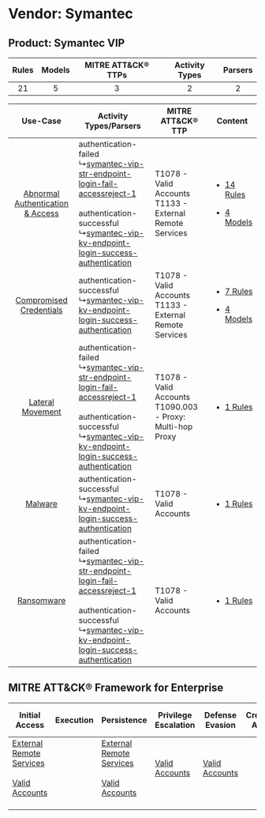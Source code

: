 Vendor: Symantec
================
Product: Symantec VIP
---------------------
| Rules | Models | MITRE ATT&CK® TTPs | Activity Types | Parsers |
|:-----:|:------:|:------------------:|:--------------:|:-------:|
|  21   |   5    |         3          |       2        |    2    |

|    Use-Case    | Activity Types/Parsers    | MITRE ATT&CK® TTP    | Content    |
|:----:| ---- | ---- | ---- |
| [Abnormal Authentication & Access](../../../UseCases/uc_abnormal_authentication_&_access.md) |  authentication-failed<br> ↳[symantec-vip-str-endpoint-login-fail-accessreject-1](Ps/pC_symantecvipstrendpointloginfailaccessreject1.md)<br><br> authentication-successful<br> ↳[symantec-vip-kv-endpoint-login-success-authentication](Ps/pC_symantecvipkvendpointloginsuccessauthentication.md)<br> | T1078 - Valid Accounts<br>T1133 - External Remote Services<br>   | [<ul><li>14 Rules</li></ul><ul><li>4 Models</li></ul>](RM/r_m_symantec_symantec_vip_Abnormal_Authentication_&_Access.md) |
|          [Compromised Credentials](../../../UseCases/uc_compromised_credentials.md)          |  authentication-successful<br> ↳[symantec-vip-kv-endpoint-login-success-authentication](Ps/pC_symantecvipkvendpointloginsuccessauthentication.md)<br>    | T1078 - Valid Accounts<br>T1133 - External Remote Services<br>   | [<ul><li>7 Rules</li></ul><ul><li>4 Models</li></ul>](RM/r_m_symantec_symantec_vip_Compromised_Credentials.md)    |
|    [Lateral Movement](../../../UseCases/uc_lateral_movement.md)    |  authentication-failed<br> ↳[symantec-vip-str-endpoint-login-fail-accessreject-1](Ps/pC_symantecvipstrendpointloginfailaccessreject1.md)<br><br> authentication-successful<br> ↳[symantec-vip-kv-endpoint-login-success-authentication](Ps/pC_symantecvipkvendpointloginsuccessauthentication.md)<br> | T1078 - Valid Accounts<br>T1090.003 - Proxy: Multi-hop Proxy<br> | [<ul><li>1 Rules</li></ul>](RM/r_m_symantec_symantec_vip_Lateral_Movement.md)    |
|    [Malware](../../../UseCases/uc_malware.md)    |  authentication-successful<br> ↳[symantec-vip-kv-endpoint-login-success-authentication](Ps/pC_symantecvipkvendpointloginsuccessauthentication.md)<br>    | T1078 - Valid Accounts<br>    | [<ul><li>1 Rules</li></ul>](RM/r_m_symantec_symantec_vip_Malware.md)    |
|    [Ransomware](../../../UseCases/uc_ransomware.md)    |  authentication-failed<br> ↳[symantec-vip-str-endpoint-login-fail-accessreject-1](Ps/pC_symantecvipstrendpointloginfailaccessreject1.md)<br><br> authentication-successful<br> ↳[symantec-vip-kv-endpoint-login-success-authentication](Ps/pC_symantecvipkvendpointloginsuccessauthentication.md)<br> | T1078 - Valid Accounts<br>    | [<ul><li>1 Rules</li></ul>](RM/r_m_symantec_symantec_vip_Ransomware.md)    |

MITRE ATT&CK® Framework for Enterprise
--------------------------------------
| Initial Access                                                                                                                                   | Execution | Persistence                                                                                                                                      | Privilege Escalation                                                | Defense Evasion                                                     | Credential Access | Discovery | Lateral Movement | Collection | Command and Control                                                                                                                       | Exfiltration | Impact |
| ------------------------------------------------------------------------------------------------------------------------------------------------ | --------- | ------------------------------------------------------------------------------------------------------------------------------------------------ | ------------------------------------------------------------------- | ------------------------------------------------------------------- | ----------------- | --------- | ---------------- | ---------- | ----------------------------------------------------------------------------------------------------------------------------------------- | ------------ | ------ |
| [External Remote Services](https://attack.mitre.org/techniques/T1133)<br><br>[Valid Accounts](https://attack.mitre.org/techniques/T1078)<br><br> |           | [External Remote Services](https://attack.mitre.org/techniques/T1133)<br><br>[Valid Accounts](https://attack.mitre.org/techniques/T1078)<br><br> | [Valid Accounts](https://attack.mitre.org/techniques/T1078)<br><br> | [Valid Accounts](https://attack.mitre.org/techniques/T1078)<br><br> |                   |           |                  |            | [Proxy: Multi-hop Proxy](https://attack.mitre.org/techniques/T1090/003)<br><br>[Proxy](https://attack.mitre.org/techniques/T1090)<br><br> |              |        |